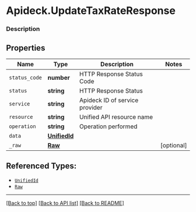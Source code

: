 # Apideck.UpdateTaxRateResponse

### Description

## Properties
Name | Type | Description | Notes
------------ | ------------- | ------------- | -------------
`status_code` | **number** | HTTP Response Status Code | 
`status` | **string** | HTTP Response Status | 
`service` | **string** | Apideck ID of service provider | 
`resource` | **string** | Unified API resource name | 
`operation` | **string** | Operation performed | 
`data` | [**UnifiedId**](UnifiedId.md) |  | 
`_raw` | [**Raw**](Raw.md) |  | [optional] 





## Referenced Types:





* [`UnifiedId`](UnifiedId.md)
* [`Raw`](Raw.md)

---

[[Back to top]](#) [[Back to API list]](../../../../README.md#documentation-for-api-endpoints) [[Back to README]](../../../../README.md)


